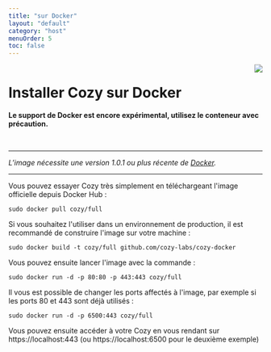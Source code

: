 ```yaml
---
title: "sur Docker"
layout: "default"
category: "host"
menuOrder: 5
toc: false
---
```



<div style="height: 0; overflow: shown; text-align: right">
<img src="/assets/images/docker-logo.png">
</div>

# Installer Cozy sur Docker

**Le support de Docker est encore expérimental, utilisez le conteneur avec précaution.**

<br>

---

*L’image nécessite une version 1.0.1 ou plus récente de [Docker](https://www.docker.com/).*

---

Vous pouvez essayer Cozy très simplement en téléchargeant l'image officielle
depuis Docker Hub :

```
sudo docker pull cozy/full
```

Si vous souhaitez l'utiliser dans un environnement de production, il est
recommandé de construire l'image sur votre machine :

```
sudo docker build -t cozy/full github.com/cozy-labs/cozy-docker
```

Vous pouvez ensuite lancer l'image avec la commande :

```
sudo docker run -d -p 80:80 -p 443:443 cozy/full
```

Il vous est possible de changer les ports affectés à l'image, par exemple si
les ports 80 et 443 sont déjà utilisés :
```
sudo docker run -d -p 6500:443 cozy/full
```

Vous pouvez ensuite accéder à votre Cozy en vous rendant sur
https://localhost:443 (ou https://localhost:6500 pour le deuxième exemple)

